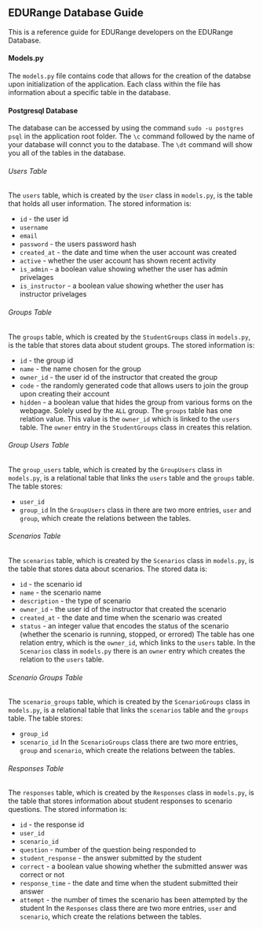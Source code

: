 ## EDURange Database Guide

This is a reference guide for EDURange developers on the EDURange Database.


#### Models.py

The `models.py` file contains code that allows for the creation of the databse upon initialization of the application. Each class within the file has information about a specific table in the database.


#### Postgresql Database

The database can be accessed by using the command `sudo -u postgres psql` in the application root folder. The `\c` command followed by the name of your database will connct you to the database. The `\dt` command will show you all of the tables in the database.


###### Users Table

The `users` table, which is created by the `User` class in `models.py`, is the table that holds all user information. 
The stored information is:
- `id` - the user id
- `username`
- `email`
- `password` - the users password hash
- `created_at` - the date and time when the user account was created
- `active` - whether the user account has shown recent activity
- `is_admin` - a boolean value showing whether the user has admin privelages
- `is_instructor` - a boolean value showing whether the user has instructor privelages


###### Groups Table

The `groups` table, which is created by the `StudentGroups` class in `models.py`, is the table that stores data about student groups.
The stored information is:
- `id` - the group id
- `name` - the name chosen for the group
- `owner_id` - the user id of the instructor that created the group
- `code` - the randomly generated code that allows users to join the group upon creating their account
- `hidden` - a boolean value that hides the group from various forms on the webpage. Solely used by the `ALL` group.
The `groups` table has one relation value. This value is the `owner_id` which is linked to the `users` table. The `owner` entry in the `StudentGroups` class in creates this relation.


###### Group Users Table

The `group_users` table, which is created by the `GroupUsers` class in `models.py`, is a relational table that links the `users` table and the `groups` table.
The table stores:
- `user_id`
- `group_id`
In the `GroupUsers` class in there are two more entries, `user` and `group`, which create the relations between the tables.


###### Scenarios Table

The `scenarios` table, which is created by the `Scenarios` class in `models.py`, is the table that stores data about scenarios.
The stored data is:
- `id` - the scenario id
- `name` - the scenario name
- `description` - the type of scenario
- `owner_id` - the user id of the instructor that created the scenario
- `created_at` - the date and time when the scenario was created
- `status` - an integer value that encodes the status of the scenario (whether the scenario is running, stopped, or errored)
The table has one relation entry, which is the `owner_id`, which links to the `users` table. In the `Scenarios` class in `models.py` there is an `owner` entry which creates the relation to the `users` table.


###### Scenario Groups Table

The `scenario_groups` table, which is created by the `ScenarioGroups` class in `models.py`, is a relational table that links the `scenarios` table and the `groups` table.
The table stores:
- `group_id`
- `scenario_id`
In the `ScenarioGroups` class there are two more entries, `group` and `scenario`, which create the relations between the tables.


###### Responses Table

The `responses` table, which is created by the `Responses` class in `models.py`, is the table that stores information about student responses to scenario questions.
The stored information is:
- `id` - the response id
- `user_id`
- `scenario_id`
- `question` - number of the question being responded to
- `student_response` - the answer submitted by the student
- `correct` - a boolean value showing whether the submitted answer was correct or not
- `response_time` - the date and time when the student submitted their answer
- `attempt` - the number of times the scenario has been attempted by the student
In the `Responses` class there are two more entries, `user` and `scenario`, which create the relations between the tables.
